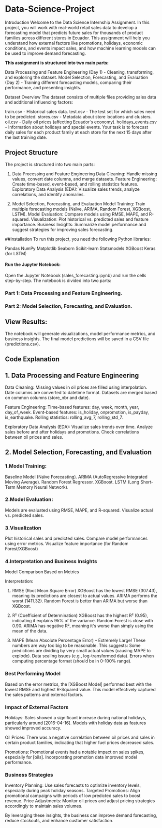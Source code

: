 # Data-Science-Project
Introduction
Welcome to the Data Science Internship Assignment. In this project, you will work with real-world retail sales data to develop a forecasting model that predicts future sales for thousands of product families across different stores in Ecuador. This assignment will help you understand how external factors like promotions, holidays, economic conditions, and events impact sales, and how machine learning models can be used to improve demand forecasting.

**This assignment is structured into two main parts:**

Data Processing and Feature Engineering (Day 1) - Cleaning, transforming, and exploring the dataset.
Model Selection, Forecasting, and Evaluation (Day 2) - Training different forecasting models, comparing their performance, and presenting insights.

Dataset Overview
The dataset consists of multiple files providing sales data and additional influencing factors:

train.csv - Historical sales data.
test.csv - The test set for which sales need to be predicted.
stores.csv - Metadata about store locations and clusters.
oil.csv - Daily oil prices (affecting Ecuador's economy).
holidays_events.csv - Information about holidays and special events.
Your task is to forecast daily sales for each product family at each store for the next 15 days after the last training date.

## Project Structure
The project is structured into two main parts:

1. Data Processing and Feature Engineering
Data Cleaning: Handle missing values, convert date columns, and merge datasets.
Feature Engineering: Create time-based, event-based, and rolling statistics features.
Exploratory Data Analysis (EDA): Visualize sales trends, analyze correlations, and identify anomalies.

2. Model Selection, Forecasting, and Evaluation
Model Training: Train multiple forecasting models (Naïve, ARIMA, Random Forest, XGBoost, LSTM).
Model Evaluation: Compare models using RMSE, MAPE, and R-squared.
Visualization: Plot historical vs. predicted sales and feature importance.
Business Insights: Summarize model performance and suggest strategies for improving sales forecasting.

##Installation
To run this project, you need the following Python libraries:

Pandas
NumPy
Matplotlib
Seaborn
Scikit-learn
Statsmodels
XGBoost
Keras (for LSTM)


#### Run the Jupyter Notebook:
Open the Jupyter Notebook (sales_forecasting.ipynb) and run the cells step-by-step.
The notebook is divided into two parts:

### Part 1: Data Processing and Feature Engineering.

### Part 2: Model Selection, Forecasting, and Evaluation.

## View Results:
The notebook will generate visualizations, model performance metrics, and business insights.
The final model predictions will be saved in a CSV file (predictions.csv).

## Code Explanation
## 1. Data Processing and Feature Engineering

Data Cleaning:
Missing values in oil prices are filled using interpolation.
Date columns are converted to datetime format.
Datasets are merged based on common columns (store_nbr and date).

Feature Engineering:
Time-based features: day, week, month, year, day_of_week.
Event-based features: is_holiday, onpromotion, is_payday, is_earthquake.
Rolling statistics: rolling_avg_7, rolling_std_7.

Exploratory Data Analysis (EDA):
Visualize sales trends over time.
Analyze sales before and after holidays and promotions.
Check correlations between oil prices and sales.

## 2. Model Selection, Forecasting, and Evaluation

### 1.Model Training:
Baseline Model (Naïve Forecasting).
ARIMA (AutoRegressive Integrated Moving Average).
Random Forest Regressor.
XGBoost.
LSTM (Long Short-Term Memory Neural Network).

### 2.Model Evaluation:
Models are evaluated using RMSE, MAPE, and R-squared.
Visualize actual vs. predicted sales.

### 3.Visualization
Plot historical sales and predicted sales.
Compare model performances using error metrics.
Visualize feature importance (for Random Forest/XGBoost)

### 4.Interpretation and Business Insights
Model Comparison Based on Metrics

Interpretation:
1. RMSE (Root Mean Square Error)
XGBoost has the lowest RMSE (307.43), meaning its predictions are closest to actual values.
ARIMA performs the worst (1411.32).
Random Forest is better than ARIMA but worse than XGBoost.

2. R² (Coefficient of Determination)
XGBoost has the highest R² (0.95), indicating it explains 95% of the variance.
Random Forest is close with 0.90.
ARIMA has negative R², meaning it's worse than simply using the mean of the data.

3. MAPE (Mean Absolute Percentage Error) – Extremely Large!
These numbers are way too big to be reasonable. This suggests:
Some predictions are dividing by very small actual values (causing MAPE to explode).
Data scaling issues (e.g., log-transformed data).
Errors when computing percentage format (should be in 0-100% range).

### Best Performing Model
Based on the error metrics, the [XGBoost Model] performed best with the lowest RMSE and highest R-Squared value. This model effectively captured the sales patterns and external factors.

### Impact of External Factors
Holidays: Sales showed a significant increase during national holidays, particularly around [2016-04-16]. Models with holiday data as features showed improved accuracy.

Oil Prices: There was a negative correlation between oil prices and sales in certain product families, indicating that higher fuel prices decreased sales.

Promotions: Promotional events had a notable impact on sales spikes, especially for [oils]. Incorporating promotion data improved model performance.

### Business Strategies

Inventory Planning: Use sales forecasts to optimize inventory levels, especially during peak holiday seasons.
Targeted Promotions: Align promotional campaigns with periods of low predicted sales to boost revenue.
Price Adjustments: Monitor oil prices and adjust pricing strategies accordingly to maintain sales volumes.

By leveraging these insights, the business can improve demand forecasting, reduce stockouts, and enhance customer satisfaction.
